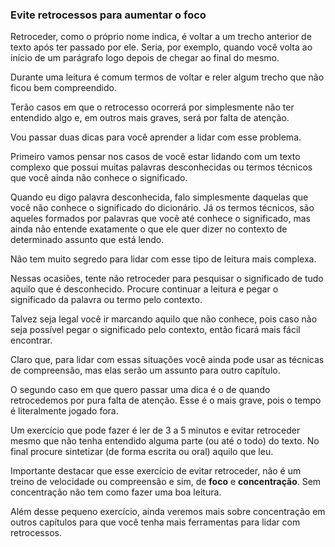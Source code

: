 ### Evite retrocessos para aumentar o foco

Retroceder, como o próprio nome indica, é voltar a um trecho anterior de texto após ter passado por ele. Seria, por exemplo, quando você volta ao início de um parágrafo logo depois de chegar ao final do mesmo.

Durante uma leitura é comum termos de voltar e reler algum trecho que não ficou bem compreendido. 

Terão casos em que o retrocesso ocorrerá por simplesmente não ter entendido algo e, em outros mais graves, será por falta de atenção.

Vou passar duas dicas para você aprender a lidar com esse problema.

Primeiro vamos pensar nos casos de você estar lidando com um texto complexo que possui muitas palavras desconhecidas ou termos técnicos que você ainda não conhece o significado.

Quando eu digo palavra desconhecida, falo simplesmente daquelas que você não conhece o significado do dicionário. Já os termos técnicos, são aqueles formados por palavras que você até conhece o significado, mas ainda não entende exatamente o que ele quer dizer no contexto de determinado assunto que está lendo.

Não tem muito segredo para lidar com esse tipo de leitura mais complexa.

Nessas ocasiões, tente não retroceder para pesquisar o significado de tudo aquilo que é desconhecido. Procure continuar a leitura e pegar o significado da palavra ou termo pelo contexto.

Talvez seja legal você ir marcando aquilo que não conhece, pois caso não seja possível pegar o significado pelo contexto, então ficará mais fácil encontrar.

Claro que, para lidar com essas situações você ainda pode usar as técnicas de compreensão, mas elas serão um assunto para outro capítulo.

O segundo caso em que quero passar uma dica é o de quando retrocedemos por pura falta de atenção. Esse é o mais grave, pois o tempo é literalmente jogado fora.

Um exercício que pode fazer é ler de 3 a 5 minutos e evitar retroceder mesmo que não tenha entendido alguma parte (ou até o todo) do texto. No final procure sintetizar (de forma escrita ou oral) aquilo que leu.

Importante destacar que esse exercício de evitar retroceder, não é um treino de velocidade ou compreensão e sim, de **foco** e **concentração**. Sem concentração não tem como fazer uma boa leitura.

Além desse pequeno exercício, ainda veremos mais sobre concentração em outros capítulos para que você tenha mais ferramentas para lidar com retrocessos.



